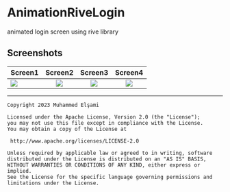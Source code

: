 # AnimationRiveLogin
animated login screen using rive library

## Screenshots

  Screen1  | Screen2            |  Screen3  |  Screen4 
:-------------------------|:-------------------------:|:-------------------------:|:-------------------------:
![](https://github.com/muhammedelsami/AnimationRiveLogin/blob/main/main.jpg)   |   ![](https://github.com/muhammedelsami/AnimationRiveLogin/blob/main/succes.jpg)  |  ![](https://github.com/muhammedelsami/AnimationRiveLogin/blob/main/error.jpg)|  ![](https://github.com/muhammedelsami/AnimationRiveLogin/blob/main/password.jpg)|  

---------------------------------------------------------


```
Copyright 2023 Muhammed Elşami

Licensed under the Apache License, Version 2.0 (the "License");
you may not use this file except in compliance with the License.
You may obtain a copy of the License at

 http://www.apache.org/licenses/LICENSE-2.0

Unless required by applicable law or agreed to in writing, software
distributed under the License is distributed on an "AS IS" BASIS,
WITHOUT WARRANTIES OR CONDITIONS OF ANY KIND, either express or implied.
See the License for the specific language governing permissions and
limitations under the License.

